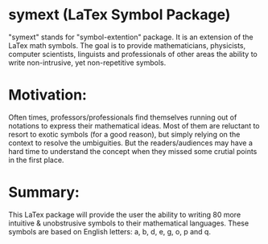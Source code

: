 symext (LaTex Symbol Package)
===============================

"symext" stands for "symbol-extention" package. It is an extension of the LaTex math symbols. The goal is to provide mathematicians, physicists, computer scientists,  linguists and professionals of other areas the ability to write non-intrusive, yet non-repetitive symbols. 

Motivation:
============
Often times, professors/professionals find themselves running out of notations to express their mathematical ideas. Most of them are reluctant to resort to exotic symbols (for a good reason), but simply relying on the context to resolve the umbiguities. But the readers/audiences may have a hard time to understand the concept when they missed some crutial points in the first place. 

Summary: 
========
This LaTex package will provide the user the ability to writing 80 more intuitive & unobstrusive symbols to their mathematical languages. These symbols are based on English letters: a, b, d, e, g, o, p and q.
